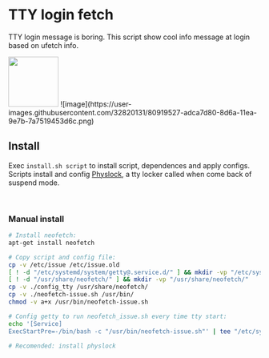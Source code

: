 # TTY login fetch
TTY login message is boring. This script show cool info message at login based on ufetch info.

<img src="https://user-images.githubusercontent.com/32820131/80919528-ae631400-8d6a-11ea-9898-d51c80ce1250.png" width="100" height="100">
![image](https://user-images.githubusercontent.com/32820131/80919527-adca7d80-8d6a-11ea-9e7b-7a7519453d6c.png)

## Install
Exec `install.sh script` to install script, dependences and apply configs. Scripts install and config [Physlock](https://github.com/muennich/physlock), a tty locker called when come back of suspend mode.

&nbsp; 
### Manual install
```bash
# Install neofetch:
apt-get install neofetch

# Copy script and config file:
cp -v /etc/issue /etc/issue.old
[ ! -d "/etc/systemd/system/getty@.service.d/" ] && mkdir -vp "/etc/systemd/system/getty@.service.d/"
[ ! -d "/usr/share/neofetch/" ] && mkdir -vp "/usr/share/neofetch/"
cp -v ./config_tty /usr/share/neofetch/
cp -v ./neofetch-issue.sh /usr/bin/
chmod -v a+x /usr/bin/neofetch-issue.sh

# Config getty to run neofetch_issue.sh every time tty start:
echo '[Service]
ExecStartPre=-/bin/bash -c "/usr/bin/neofetch-issue.sh"' | tee "/etc/systemd/system/getty@.service.d/override.conf"

# Recomended: install physlock
```
